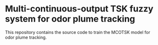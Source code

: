 # Multi-continuous-output TSK fuzzy system for odor plume tracking
This repository contains the source code to train the MCOTSK model for odor plume tracking.
